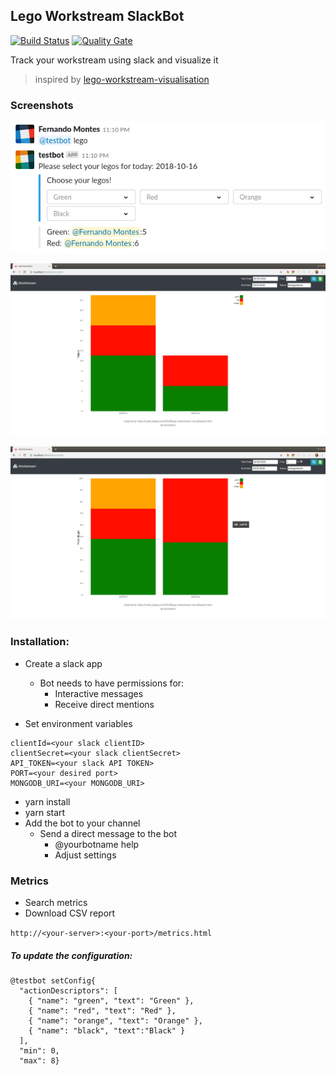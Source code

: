 ## Lego Workstream SlackBot 

[![Build Status](https://travis-ci.org/ferzerkerx/lego-work-stream-slack.svg?branch=master)](https://travis-ci.org/ferzerkerx/lego-work-stream-slack)
[![Quality Gate](https://sonarcloud.io/api/project_badges/measure?project=lego-work-stream-slack&metric=alert_status)](https://sonarcloud.io/dashboard?id=lego-work-stream-slack)


Track your workstream using slack and visualize it 
>inspired by [lego-workstream-visualisation](https://code.joejag.com/2018/lego-workstream-visualisation.html)


### Screenshots
![alt tag](https://raw.githubusercontent.com/ferzerkerx/lego-work-stream-slack/master/screenshots/lego3.png)

![alt tag](https://raw.githubusercontent.com/ferzerkerx/lego-work-stream-slack/master/screenshots/lego1.png)

![alt tag](https://raw.githubusercontent.com/ferzerkerx/lego-work-stream-slack/master/screenshots/lego2.png)

### Installation:
- Create a slack app
    - Bot needs to have permissions for:
        - Interactive messages
        - Receive direct mentions
    
- Set environment variables
```
clientId=<your slack clientID>
clientSecret=<your slack clientSecret>
API_TOKEN=<your slack API TOKEN>
PORT=<your desired port>
MONGODB_URI=<your MONGODB_URI>
```
- yarn install
- yarn start
- Add the bot to your channel
    - Send a direct message to the bot
        - @yourbotname help
        - Adjust settings
      
### Metrics
- Search metrics
- Download CSV report

```http://<your-server>:<your-port>/metrics.html```


##### To update the configuration:
```
@testbot setConfig{
  "actionDescriptors": [
    { "name": "green", "text": "Green" },
    { "name": "red", "text": "Red" },
    { "name": "orange", "text": "Orange" },
    { "name": "black", "text":"Black" }
  ],
  "min": 0,
  "max": 8}

```
